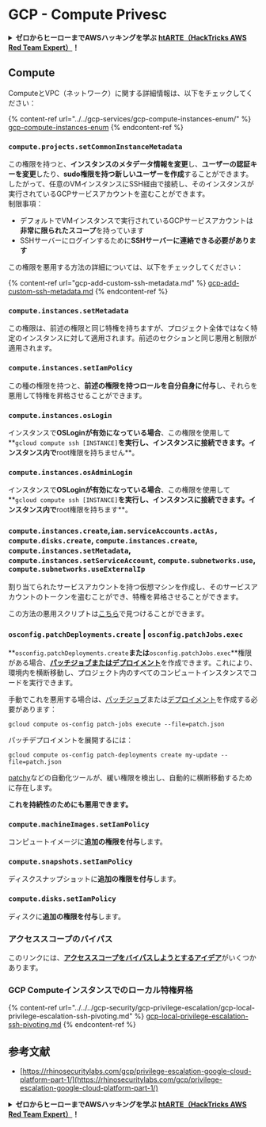 # GCP - Compute Privesc

<details>

<summary><strong>ゼロからヒーローまでAWSハッキングを学ぶ</strong> <a href="https://training.hacktricks.xyz/courses/arte"><strong>htARTE（HackTricks AWS Red Team Expert）</strong></a><strong>！</strong></summary>

HackTricksをサポートする他の方法：

* **HackTricksで企業を宣伝したい**または**HackTricksをPDFでダウンロードしたい**場合は、[**サブスクリプションプラン**](https://github.com/sponsors/carlospolop)をチェックしてください！
* [**公式PEASS＆HackTricksグッズ**](https://peass.creator-spring.com)を入手する
* [**The PEASS Family**](https://opensea.io/collection/the-peass-family)を発見し、独占的な[**NFT**](https://opensea.io/collection/the-peass-family)のコレクションを見る
* **💬 [Discordグループ](https://discord.gg/hRep4RUj7f)**に参加するか、[telegramグループ](https://t.me/peass)に参加するか、**Twitter**で**@hacktricks_live**をフォローする
* **HackTricks**と**HackTricks Cloud**のGitHubリポジトリにPRを提出して、あなたのハッキングテクニックを共有する

</details>

## Compute

ComputeとVPC（ネットワーク）に関する詳細情報は、以下をチェックしてください：

{% content-ref url="../../gcp-services/gcp-compute-instances-enum/" %}
[gcp-compute-instances-enum](../../gcp-services/gcp-compute-instances-enum/)
{% endcontent-ref %}

### `compute.projects.setCommonInstanceMetadata`

この権限を持つと、**インスタンスのメタデータ情報を変更**し、**ユーザーの認証キーを変更**したり、**sudo権限を持つ新しいユーザーを作成**することができます。したがって、任意のVMインスタンスにSSH経由で接続し、そのインスタンスが実行されているGCPサービスアカウントを盗むことができます。\
制限事項：

* デフォルトでVMインスタンスで実行されているGCPサービスアカウントは**非常に限られたスコープ**を持っています
* SSHサーバーにログインするために**SSHサーバーに連絡できる必要があります**

この権限を悪用する方法の詳細については、以下をチェックしてください：

{% content-ref url="gcp-add-custom-ssh-metadata.md" %}
[gcp-add-custom-ssh-metadata.md](gcp-add-custom-ssh-metadata.md)
{% endcontent-ref %}

### `compute.instances.setMetadata`

この権限は、前述の権限と同じ特権を持ちますが、プロジェクト全体ではなく特定のインスタンスに対して適用されます。前述のセクションと同じ悪用と制限が適用されます。

### `compute.instances.setIamPolicy`

この種の権限を持つと、**前述の権限を持つロールを自分自身に付与**し、それらを悪用して特権を昇格させることができます。

### **`compute.instances.osLogin`**

インスタンスで**OSLoginが有効になっている場合**、この権限を使用して**`gcloud compute ssh [INSTANCE]`**を実行し、インスタンスに接続できます。インスタンス内で**root権限を持ちません**。

### **`compute.instances.osAdminLogin`**

インスタンスで**OSLoginが有効になっている場合**、この権限を使用して**`gcloud compute ssh [INSTANCE]`**を実行し、インスタンスに接続できます。インスタンス内で**root権限を持ちます**。

### `compute.instances.create`,`iam.serviceAccounts.actAs, compute.disks.create`, `compute.instances.create`, `compute.instances.setMetadata`, `compute.instances.setServiceAccount`, `compute.subnetworks.use`, `compute.subnetworks.useExternalIp`

割り当てられたサービスアカウントを持つ仮想マシンを作成し、そのサービスアカウントのトークンを盗むことができ、特権を昇格させることができます。

この方法の悪用スクリプトは[こちら](https://github.com/RhinoSecurityLabs/GCP-IAM-Privilege-Escalation/blob/master/ExploitScripts/compute.instances.create.py)で見つけることができます。

### `osconfig.patchDeployments.create` | `osconfig.patchJobs.exec`

**`osconfig.patchDeployments.create`**または**`osconfig.patchJobs.exec`**権限がある場合、[**パッチジョブまたはデプロイメント**](https://blog.raphael.karger.is/articles/2022-08/GCP-OS-Patching)を作成できます。これにより、環境内を横断移動し、プロジェクト内のすべてのコンピュートインスタンスでコードを実行できます。

手動でこれを悪用する場合は、[パッチジョブ](https://github.com/rek7/patchy/blob/main/pkg/engine/patches/patch\_job.json)または[デプロイメント](https://github.com/rek7/patchy/blob/main/pkg/engine/patches/patch\_deployment.json)を作成する必要があります：

`gcloud compute os-config patch-jobs execute --file=patch.json`

パッチデプロイメントを展開するには：

`gcloud compute os-config patch-deployments create my-update --file=patch.json`

[patchy](https://github.com/rek7/patchy)などの自動化ツールが、緩い権限を検出し、自動的に横断移動するために存在します。

**これを持続性のためにも悪用できます。**

### `compute.machineImages.setIamPolicy`

コンピュートイメージに**追加の権限を付与**します。

### `compute.snapshots.setIamPolicy`

ディスクスナップショットに**追加の権限を付与**します。

### `compute.disks.setIamPolicy`

ディスクに**追加の権限を付与**します。

### アクセススコープのバイパス

このリンクには、[**アクセススコープをバイパスしようとするアイデア**](../../../gcp-security/gcp-privilege-escalation/)がいくつかあります。

### GCP Computeインスタンスでのローカル特権昇格

{% content-ref url="../../../gcp-security/gcp-privilege-escalation/gcp-local-privilege-escalation-ssh-pivoting.md" %}
[gcp-local-privilege-escalation-ssh-pivoting.md](../../../gcp-security/gcp-privilege-escalation/gcp-local-privilege-escalation-ssh-pivoting.md)
{% endcontent-ref %}

## 参考文献

* [https://rhinosecuritylabs.com/gcp/privilege-escalation-google-cloud-platform-part-1/](https://rhinosecuritylabs.com/gcp/privilege-escalation-google-cloud-platform-part-1/)

<details>

<summary><strong>ゼロからヒーローまでAWSハッキングを学ぶ</strong> <a href="https://training.hacktricks.xyz/courses/arte"><strong>htARTE（HackTricks AWS Red Team Expert）</strong></a><strong>！</strong></summary>

HackTricksをサポートする他の方法：

* **HackTricksで企業を宣伝したい**または**HackTricksをPDFでダウンロードしたい**場合は、[**サブスクリプションプラン**](https://github.com/sponsors/carlospolop)をチェックしてください！
* [**公式PEASS＆HackTricksグッズ**](https://peass.creator-spring.com)を入手する
* [**The PEASS Family**](https://opensea.io/collection/the-peass-family)を発見し、独占的な[**NFT**](https://opensea.io/collection/the-peass-family)のコレクションを見る
* **💬 [Discordグループ](https://discord.gg/hRep4RUj7f)**に参加するか、[telegramグループ](https://t.me/peass)に参加するか、**Twitter**で**@hacktricks_live**をフォローする
* **HackTricks**と**HackTricks Cloud**のGitHubリポジトリにPRを提出して、あなたのハッキングテクニックを共有する

</details>
